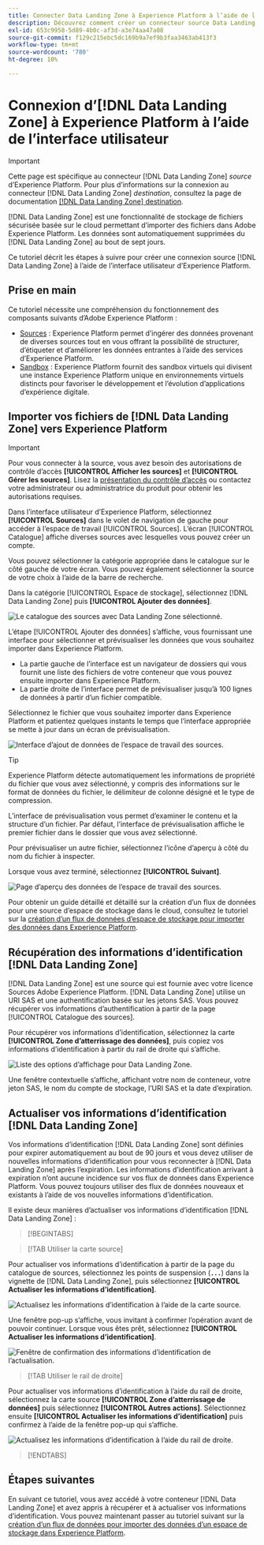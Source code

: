```yaml
---
title: Connecter Data Landing Zone à Experience Platform à l’aide de l’interface utilisateur
description: Découvrez comment créer un connecteur source Data Landing Zone à l’aide de l’interface utilisateur d’Experience Platform.
exl-id: 653c9958-5d89-4b0c-af3d-a3e74aa47a08
source-git-commit: f129c215ebc5dc169b9a7ef9b3faa3463ab413f3
workflow-type: tm+mt
source-wordcount: '780'
ht-degree: 10%

---
```


# Connexion d’[!DNL Data Landing Zone] à Experience Platform à l’aide de l’interface utilisateur

>[!IMPORTANT]
>
>Cette page est spécifique au connecteur [!DNL Data Landing Zone] *source* d’Experience Platform. Pour plus d’informations sur la connexion au connecteur [!DNL Data Landing Zone] *destination*, consultez la page de documentation [[!DNL Data Landing Zone] destination](/help/destinations/catalog/cloud-storage/data-landing-zone.md).

[!DNL Data Landing Zone] est une fonctionnalité de stockage de fichiers sécurisée basée sur le cloud permettant d’importer des fichiers dans Adobe Experience Platform. Les données sont automatiquement supprimées du [!DNL Data Landing Zone] au bout de sept jours.

Ce tutoriel décrit les étapes à suivre pour créer une connexion source [!DNL Data Landing Zone] à l’aide de l’interface utilisateur d’Experience Platform.

## Prise en main

Ce tutoriel nécessite une compréhension du fonctionnement des composants suivants d’Adobe Experience Platform :

* [Sources](../../../../home.md) : Experience Platform permet d’ingérer des données provenant de diverses sources tout en vous offrant la possibilité de structurer, d’étiqueter et d’améliorer les données entrantes à l’aide des services d’Experience Platform.
* [Sandbox](../../../../../sandboxes/home.md) : Experience Platform fournit des sandbox virtuels qui divisent une instance Experience Platform unique en environnements virtuels distincts pour favoriser le développement et l’évolution d’applications d’expérience digitale.

## Importer vos fichiers de [!DNL Data Landing Zone] vers Experience Platform

>[!IMPORTANT]
>
> Pour vous connecter à la source, vous avez besoin des autorisations de contrôle d’accès **[!UICONTROL Afficher les sources]** et **[!UICONTROL Gérer les sources]**. Lisez la [présentation du contrôle d’accès](../../../../../access-control/home.md) ou contactez votre administrateur ou administratrice du produit pour obtenir les autorisations requises.

Dans l’interface utilisateur d’Experience Platform, sélectionnez **[!UICONTROL Sources]** dans le volet de navigation de gauche pour accéder à l’espace de travail [!UICONTROL Sources]. L’écran [!UICONTROL Catalogue] affiche diverses sources avec lesquelles vous pouvez créer un compte.

Vous pouvez sélectionner la catégorie appropriée dans le catalogue sur le côté gauche de votre écran. Vous pouvez également sélectionner la source de votre choix à l’aide de la barre de recherche.

Dans la catégorie [!UICONTROL Espace de stockage], sélectionnez [!DNL Data Landing Zone] puis **[!UICONTROL Ajouter des données]**.

![Le catalogue des sources avec Data Landing Zone sélectionné.](../../../../images/tutorials/create/dlz/catalog.png)

L’étape [!UICONTROL Ajouter des données] s’affiche, vous fournissant une interface pour sélectionner et prévisualiser les données que vous souhaitez importer dans Experience Platform.

* La partie gauche de l’interface est un navigateur de dossiers qui vous fournit une liste des fichiers de votre conteneur que vous pouvez ensuite importer dans Experience Platform.
* La partie droite de l’interface permet de prévisualiser jusqu’à 100 lignes de données à partir d’un fichier compatible.

Sélectionnez le fichier que vous souhaitez importer dans Experience Platform et patientez quelques instants le temps que l’interface appropriée se mette à jour dans un écran de prévisualisation.

![Interface d’ajout de données de l’espace de travail des sources.](../../../../images/tutorials/create/dlz/add-data.png)

>[!TIP]
>
>Experience Platform détecte automatiquement les informations de propriété du fichier que vous avez sélectionné, y compris des informations sur le format de données du fichier, le délimiteur de colonne désigné et le type de compression.

L’interface de prévisualisation vous permet d’examiner le contenu et la structure d’un fichier. Par défaut, l’interface de prévisualisation affiche le premier fichier dans le dossier que vous avez sélectionné.

Pour prévisualiser un autre fichier, sélectionnez l’icône d’aperçu à côté du nom du fichier à inspecter.

Lorsque vous avez terminé, sélectionnez **[!UICONTROL Suivant]**.

![Page d’aperçu des données de l’espace de travail des sources.](../../../../images/tutorials/create/dlz/file-detection.png)

Pour obtenir un guide détaillé et détaillé sur la création d’un flux de données pour une source d’espace de stockage dans le cloud, consultez le tutoriel sur la [création d’un flux de données d’espace de stockage pour importer des données dans Experience Platform](../../dataflow/batch/cloud-storage.md).

## Récupération des informations d’identification [!DNL Data Landing Zone]

[!DNL Data Landing Zone] est une source qui est fournie avec votre licence Sources Adobe Experience Platform. [!DNL Data Landing Zone] utilise un URI SAS et une authentification basée sur les jetons SAS. Vous pouvez récupérer vos informations d’authentification à partir de la page [!UICONTROL Catalogue des sources].

Pour récupérer vos informations d’identification, sélectionnez la carte **[!UICONTROL Zone d’atterrissage des données]**, puis copiez vos informations d’identification à partir du rail de droite qui s’affiche.

![Liste des options d’affichage pour Data Landing Zone.](../../../../images/tutorials/create/dlz/view-credentials.png)

Une fenêtre contextuelle s’affiche, affichant votre nom de conteneur, votre jeton SAS, le nom du compte de stockage, l’URI SAS et la date d’expiration.

## Actualiser vos informations d’identification [!DNL Data Landing Zone]

Vos informations d’identification [!DNL Data Landing Zone] sont définies pour expirer automatiquement au bout de 90 jours et vous devez utiliser de nouvelles informations d’identification pour vous reconnecter à [!DNL Data Landing Zone] après l’expiration. Les informations d’identification arrivant à expiration n’ont aucune incidence sur vos flux de données dans Experience Platform. Vous pouvez toujours utiliser des flux de données nouveaux et existants à l’aide de vos nouvelles informations d’identification.

Il existe deux manières d’actualiser vos informations d’identification [!DNL Data Landing Zone] :

>[!BEGINTABS]

>[!TAB Utiliser la carte source]

Pour actualiser vos informations d’identification à partir de la page du catalogue de sources, sélectionnez les points de suspension (**`...`**) dans la vignette de [!DNL Data Landing Zone], puis sélectionnez **[!UICONTROL Actualiser les informations d’identification]**.

![Actualisez les informations d’identification à l’aide de la carte source.](../../../../images/tutorials/create/dlz/refresh-with-card.png)

Une fenêtre pop-up s’affiche, vous invitant à confirmer l’opération avant de pouvoir continuer. Lorsque vous êtes prêt, sélectionnez **[!UICONTROL Actualiser les informations d’identification]**.

![Fenêtre de confirmation des informations d’identification de l’actualisation.](../../../../images/tutorials/create/dlz/confirm.png)

>[!TAB Utiliser le rail de droite]

Pour actualiser vos informations d’identification à l’aide du rail de droite, sélectionnez la carte source **[!UICONTROL Zone d’atterrissage de données]** puis sélectionnez **[!UICONTROL Autres actions]**. Sélectionnez ensuite **[!UICONTROL Actualiser les informations d’identification]** puis confirmez à l’aide de la fenêtre pop-up qui s’affiche.

![Actualisez les informations d’identification à l’aide du rail de droite.](../../../../images/tutorials/create/dlz/refresh-with-right-rail.png)

>[!ENDTABS]

## Étapes suivantes

En suivant ce tutoriel, vous avez accédé à votre conteneur [!DNL Data Landing Zone] et avez appris à récupérer et à actualiser vos informations d’identification. Vous pouvez maintenant passer au tutoriel suivant sur la [création d’un flux de données pour importer des données d’un espace de stockage dans Experience Platform](../../dataflow/batch/cloud-storage.md).
